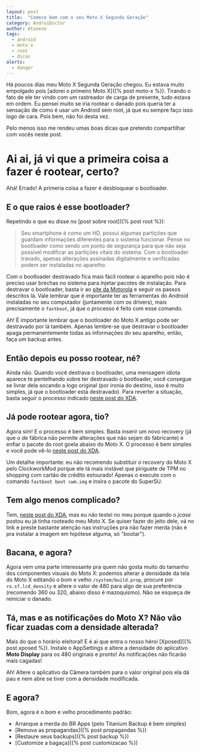 ```yaml
---
layout: post
title:  "Comece bem com o seu Moto X Segunda Geração"
category: AndroiDoctor
author: Ataxexe
tags:
  - android
  - moto x
  - root
  - dicas
alerts:
  - danger
---
```


Há poucos dias meu Moto X Segunda Geração chegou. Eu estava muito empolgado pois [adorei o primeiro Moto X]({% post moto-x %}). Tirando o fato de ele ter vindo com um rastreador de carga de presente, tudo estava em ordem. Eu pensei muito se iria rootear o danado pois queria ter a sensação de como é usar um Android sem root, já que eu sempre faço isso logo de cara. Pois bem, não foi desta vez.

Pelo menos isso me rendeu umas boas dicas que pretendo compartilhar com vocês neste post.

# Ai ai, já vi que a primeira coisa a fazer é rootear, certo?

Ahá! Errado! A primeria coisa a fazer é desbloquear o bootloader.

## E o que raios é esse bootloader?

Repetindo o que eu disse no [post sobre root]({% post root %}):

> Seu smartphone é como um HD, possui algumas partições que guardam informações diferentes para o sistema funcionar. Pense no bootloader como sendo um ponto de segurança para que não seja possível modificar as partições vitais do sistema. Com o bootloader travado, apenas alterações assinadas digitalmente e verificadas podem ser instaladas no aparelho.

Com o bootloader destravado fica mais fácil rootear o aparelho pois não é preciso usar brechas no sistema para injetar pacotes de instalação. Para destravar o bootloader, basta ir ao [site da Motorola][unlock-bootloader] e seguir os passos descritos lá. Vale lembrar que é importante ter as ferramentas do Android instaladas no seu computador (juntamente com os drivers), mais precisamente o `fastboot`, já que o processo é feito com esse comando.

Ah! É importante lembrar que o bootloader do Moto X antigo pode ser destravado por lá também. Apenas lembre-se que destravar o bootloader apaga permanentemente todas as informações do seu aparelho, então, faça um backup antes.

## Então depois eu posso rootear, né?

Ainda não. Quando você destrava o bootloader, uma mensagem idiota aparece te pentelhando sobre ter destravado o bootloader, você consegue se livrar dela socando a logo original (por ironia do destino, isso é muito simples, já que o bootloader está destravado). Para reverter a situação, basta seguir o processo indicado [neste post do XDA][flash-logo].

## Já pode rootear agora, tio?

Agora sim! E o processo é bem simples. Basta inserir um novo recovery (já que o de fábrica não permite alterações que não sejam do fabricante) e enfiar o pacote do root goela abaixo do Moto X. O processo é bem simples e você pode vê-lo [neste post do XDA][root-moto-x].

Um detalhe importante: eu não recomendo substituir o recovery do Moto X pelo ClockworkMod porque ele tá mais instável que piriguete de TPM no shopping com cartão de crédito estourado! Apenas o execute com o comando `fastboot boot cwm.img` e insira o pacote do SuperSU.

## Tem algo menos complicado?

Tem, [neste post do XDA][root-moto-x-2], mas eu não testei no meu porque quando o *jcase* postou eu já tinha rooteado meu Moto X. Se quiser fazer do jeito dele, vá no link e preste bastante atenção nas instruções pra não fazer merda (não é pra instalar a imagem em hipótese alguma, só "bootar").

## Bacana, e agora?

Agora vem uma parte interessante pra quem não gosta muito do tamanho dos componentes visuais do Moto X: podemos alterar a densidade da tela do Moto X editando o bom e velho `/system/build.prop`, procure por `ro.sf.lcd_density` e altere o valor de 480 para algo de sua preferência (recomendo 360 ou 320, abaixo disso é mazoquismo). Não se esqueça de reiniciar o danado.

## Tá, mas e as notificações do Moto X? Não vão ficar zuadas com a densidade alterada?

Mais do que o horário eleitoral! E é aí que entra o nosso héroi [Xposed]({% post xposed %}). Instale o AppSettings e altere a densidade do aplicativo **Moto Display** para os 480 originais e pronto! As notificações não ficarão mais cagadas!

Ah! Altere o aplicativo da Câmera também para o valor original pois ela dá pau e nem abre se tiver com a densidade modificada.

## E agora?

Bom, agora é o bom e velho procedimento padrão:

- Arranque a merda do BR Apps (pelo Titanium Backup é bem simples)
- [Remova as propagandas]({% post propagandas %})
- [Restaure seus backups]({% post backup %})
- [Customize a bagaça]({% post customizacao %})

[unlock-bootloader]: https://motorola-global-portal.custhelp.com/app/standalone/bootloader/unlock-your-device-b
[flash-logo]: http://forum.xda-developers.com/moto-x-2014/development/warning-message-unlocked-bootloader-t2871478
[root-moto-x]: http://forum.xda-developers.com/moto-x-2014/general/root-cwm-test-8-flashable-supersu-t2887452
[root-moto-x-2]: http://forum.xda-developers.com/moto-x-2014/development/pure-edition-superboot-style-root-motox-t2889264